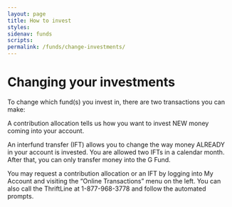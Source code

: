 ```yaml
---
layout: page
title: How to invest
styles:
sidenav: funds
scripts:
permalink: /funds/change-investments/
---
```


# Changing your investments

To change which fund(s) you invest in, there are two transactions you can make:

 A contribution allocation tells us how you want to invest NEW money coming into your account.

An interfund transfer (IFT) allows you to change the way money ALREADY in your account is invested.
You are allowed two IFTs in a calendar month. After that, you can only transfer money into the G Fund.

You may request a contribution allocation or an IFT by logging into My Account and visiting the “Online Transactions” menu on the left. You can also call the ThriftLine at 1-877-968-3778 and follow the automated prompts.
